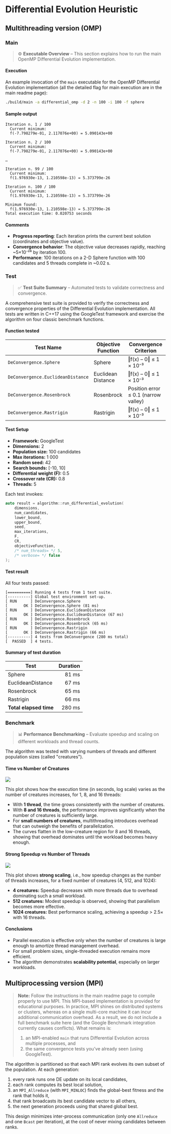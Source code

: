 #  Differential Evolution Heuristic

## Multithreading version (OMP)
### Main
> ⚙️ **Executable Overview** – This section explains how to run the main OpenMP Differential Evolution implementation.


#### Execution
An example invocation of the `main` executable for the OpenMP Differential Evolution implementation (all the detailed flag for main execution are in the main readme page):

```bash
./build/main -a differential_omp -d 2 -n 100 -i 100 -f sphere
```

#### Sample output
```console
Iteration n. 1 / 100
  Current minimum:
  f(-7.798279e-01, 2.117076e+00) = 5.090143e+00

Iteration n. 2 / 100
  Current minimum:
  f(-7.798279e-01, 2.117076e+00) = 5.090143e+00

…

Iteration n. 99 / 100
  Current minimum:
  f(1.976930e-13, 1.210598e-13) = 5.373799e-26

Iteration n. 100 / 100
  Current minimum:
  f(1.976930e-13, 1.210598e-13) = 5.373799e-26

Minimum found:
  f(1.976930e-13, 1.210598e-13) = 5.373799e-26
Total execution time: 0.020753 seconds
```
#### Comments

- **Progress reporting**: Each iteration prints the current best solution (coordinates and objective value).  
- **Convergence behavior**: The objective value decreases rapidly, reaching ~5×10⁻²⁶ by iteration 100.  
- **Performance**: 100 iterations on a 2-D Sphere function with 100 candidates and 5 threads complete in ~0.02 s.

### Test
> ✅ **Test Suite Summary** – Automated tests  to validate correctness and convergence.


A comprehensive test suite is provided to verify the correctness and convergence properties of the Differential Evolution implementation. All tests are written in C++17 using the GoogleTest framework and exercise the algorithm on four classic benchmark functions.

#### Function tested 
| Test Name                         | Objective Function | Convergence Criterion                |
| --------------------------------- | ------------------ | ------------------------------------ |
| `DeConvergence.Sphere`            | Sphere             | ‖f(x) – 0‖ ≤ 1 × 10⁻³                |
| `DeConvergence.EuclideanDistance` | Euclidean Distance | ‖f(x) – 0‖ ≤ 1 × 10⁻³                |
| `DeConvergence.Rosenbrock`        | Rosenbrock         | Position error ≤ 0.1 (narrow valley) |
| `DeConvergence.Rastrigin`         | Rastrigin          | ‖f(x) – 0‖ ≤ 1 × 10⁻³                |


#### Test Setup

- **Framework:** GoogleTest  
- **Dimensions:** 2  
- **Population size:** 100 candidates  
- **Max iterations:** 1 000  
- **Random seed:** 42  
- **Search bounds:** \[-10, 10\]  
- **Differential weight (F):** 0.5  
- **Crossover rate (CR):** 0.8  
- **Threads:** 5  

Each test invokes:
```cpp
auto result = algorithm::run_differential_evolution(
    dimensions,
    num_candidates,
    lower_bound,
    upper_bound,
    seed,
    max_iterations,
    F,
    CR,
    objectiveFunction,
    /* num_threads= */ 5,
    /* verbose= */ false
);
```
#### Test result 
All four tests passed:

```console
[==========] Running 4 tests from 1 test suite.
[----------] Global test environment set-up.
[ RUN      ] DeConvergence.Sphere
[       OK ] DeConvergence.Sphere (81 ms)
[ RUN      ] DeConvergence.EuclideanDistance
[       OK ] DeConvergence.EuclideanDistance (67 ms)
[ RUN      ] DeConvergence.Rosenbrock
[       OK ] DeConvergence.Rosenbrock (65 ms)
[ RUN      ] DeConvergence.Rastrigin
[       OK ] DeConvergence.Rastrigin (66 ms)
[----------] 4 tests from DeConvergence (280 ms total)
[  PASSED  ] 4 tests.
```


#### Summary of test duration
| Test                   | Duration |
| ---------------------- | -------: |
| Sphere                 |    81 ms |
| EuclideanDistance      |    67 ms |
| Rosenbrock             |    65 ms |
| Rastrigin              |    66 ms |
| **Total elapsed time** |   280 ms |


### Benchmark
> 📊 **Performance Benchmarking** – Evaluate speedup and scaling on different workloads and thread counts.

The algorithm was tested with varying numbers of threads and different population sizes (called "creatures").

####  Time vs Number of Creatures

![](benchResult/figures/time_vs_creatures.png)

This plot shows how the execution time (in seconds, log scale) varies as the number of creatures increases, for 1, 8, and 16 threads:

- With **1 thread**, the time grows consistently with the number of creatures.
- With **8 and 16 threads**, the performance improves significantly when the number of creatures is sufficiently large.
- For **small numbers of creatures**, multithreading introduces overhead that can outweigh the benefits of parallelization.
- The curves flatten in the low-creature region for 8 and 16 threads, showing that overhead dominates until the workload becomes heavy enough.

####  Strong Speedup vs Number of Threads

![](benchResult/figures/speedup_vs_threads.png)

This plot shows **strong scaling**, i.e., how speedup changes as the number of threads increases, for a fixed number of creatures (4, 512, and 1024):

- **4 creatures:** Speedup decreases with more threads due to overhead dominating such a small workload.
- **512 creatures:** Modest speedup is observed, showing that parallelism becomes more effective.
- **1024 creatures:** Best performance scaling, achieving a speedup > 2.5× with 16 threads.

####  Conclusions

- Parallel execution is effective only when the number of creatures is large enough to amortize thread management overhead.
- For small problem sizes, single-threaded execution remains more efficient.
- The algorithm demonstrates **scalability potential**, especially on larger workloads.


## Multiprocessing version (MPI)

> **Note:**
> Follow the instructions in the main readme page to compile properly to use MPI.
> This MPI-based implementation is provided for educational purposes. In practice, MPI shines on distributed systems or clusters, whereas on a single multi-core machine it can incur additional communication overhead. As a result, we do not include a full benchmark suite here (and the Google Benchmark integration currently causes conflicts). What remains is:
> 1. an MPI-enabled `main` that runs Differential Evolution across multiple processes, and  
> 2. the same convergence tests you’ve already seen (using GoogleTest).

The algorithm is partitioned so that each MPI rank evolves its own subset of the population. At each generation:
1. every rank runs one DE update on its local candidates,  
2. each rank computes its best local solution,  
3. an `MPI_Allreduce` (with `MPI_MINLOC`) finds the global-best fitness and the rank that holds it,  
4. that rank broadcasts its best candidate vector to all others,  
5. the next generation proceeds using that shared global best.  

This design minimizes inter-process communication (only one `Allreduce` and one `Bcast` per iteration), at the cost of never mixing candidates between ranks.




